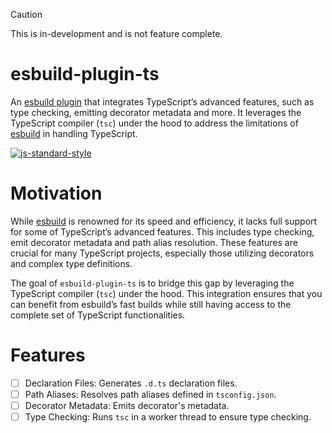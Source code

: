 
> [!CAUTION]
> This is in-development and is not feature complete.

# esbuild-plugin-ts

An [esbuild plugin](https://esbuild.github.io/plugins/) that integrates TypeScript’s advanced features, such as type checking, emitting decorator metadata and more. It leverages the TypeScript compiler (`tsc`) under the hood to address the limitations of [esbuild](https://esbuild.github.io/) in handling TypeScript.

[![js-standard-style](https://cdn.rawgit.com/standard/standard/master/badge.svg)](http://standardjs.com)

# Motivation

While [esbuild](https://esbuild.github.io/) is renowned for its speed and efficiency, it lacks full support for some of TypeScript’s advanced features. This includes type checking, emit decorator metadata and path alias resolution. These features are crucial for many TypeScript projects, especially those utilizing decorators and complex type definitions.

The goal of `esbuild-plugin-ts` is to bridge this gap by leveraging the TypeScript compiler (`tsc`) under the hood. This integration ensures that you can benefit from esbuild’s fast builds while still having access to the complete set of TypeScript functionalities.

# Features

- [ ] Declaration Files: Generates `.d.ts` declaration files.
- [ ] Path Aliases: Resolves path aliases defined in `tsconfig.json`.
- [ ] Decorator Metadata: Emits decorator's metadata.
- [ ] Type Checking: Runs `tsc` in a worker thread to ensure type checking.
